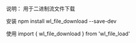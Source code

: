 说明： 用于二进制流文件下载

安装  npm install wl_file_download --save-dev

使用  import { wl_file_download } from 'wl_file_load'